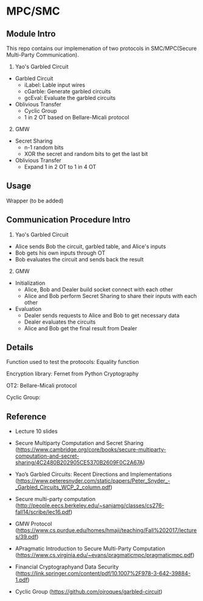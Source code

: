 # MPC/SMC

## Module Intro

This repo contains our implemenation of two protocols in SMC/MPC(Secure Multi-Party Communication).

1. Yao's Garbled Circuit
- Garbled Circuit
    - iLabel: Lable input wires
    - cGarble: Generate garbled circuits
    - gcEval: Evaluate the garbled circuits
- Oblivious Transfer
    - Cyclic Group
    - 1 in 2 OT based on Bellare-Micali protocol
2. GMW
- Secret Sharing
    - n-1 random bits
    - XOR the secret and random bits to get the last bit 
- Oblivious Transfer
    - Expand 1 in 2 OT to 1 in 4 OT
## Usage

Wrapper (to be added)

## Communication Procedure Intro

1. Yao's Garbled Circuit
- Alice sends Bob the circuit, garbled table, and Alice's inputs
- Bob gets his own inputs through OT
- Bob evaluates the circuit and sends back the result

2. GMW
- Initialization
    - Alice, Bob and Dealer build socket connect with each other
    - Alice and Bob perform Secret Sharing to share their inputs with each other
- Evaluation
    - Dealer sends requests to Alice and Bob to get necessary data
    - Dealer evaluates the circuits 
    - Alice and Bob get the final result from Dealer

## Details

Function used to test the protocols: Equality function

Encryption library: Fernet from Python Cryptography

OT2: Bellare-Micali protocol

Cyclic Group: 

## Reference

- Lecture 10 slides 

- Secure Multiparty Computation and Secret Sharing (https://www.cambridge.org/core/books/secure-multiparty-computation-and-secret-sharing/4C2480B202905CE5370B2609F0C2A67A)

- Yao’s Garbled Circuits: Recent Directions and Implementations (https://www.peteresnyder.com/static/papers/Peter_Snyder_-_Garbled_Circuits_WCP_2_column.pdf)

- Secure multi-party computation (http://people.eecs.berkeley.edu/~sanjamg/classes/cs276-fall14/scribe/lec16.pdf)

- GMW Protocol (https://www.cs.purdue.edu/homes/hmaji/teaching/Fall%202017/lectures/39.pdf)

- APragmatic Introduction to Secure Multi-Party Computation (https://www.cs.virginia.edu/~evans/pragmaticmpc/pragmaticmpc.pdf)

- Financial Cryptographyand Data Security (https://link.springer.com/content/pdf/10.1007%2F978-3-642-39884-1.pdf)

- Cyclic Group (https://github.com/ojroques/garbled-circuit)